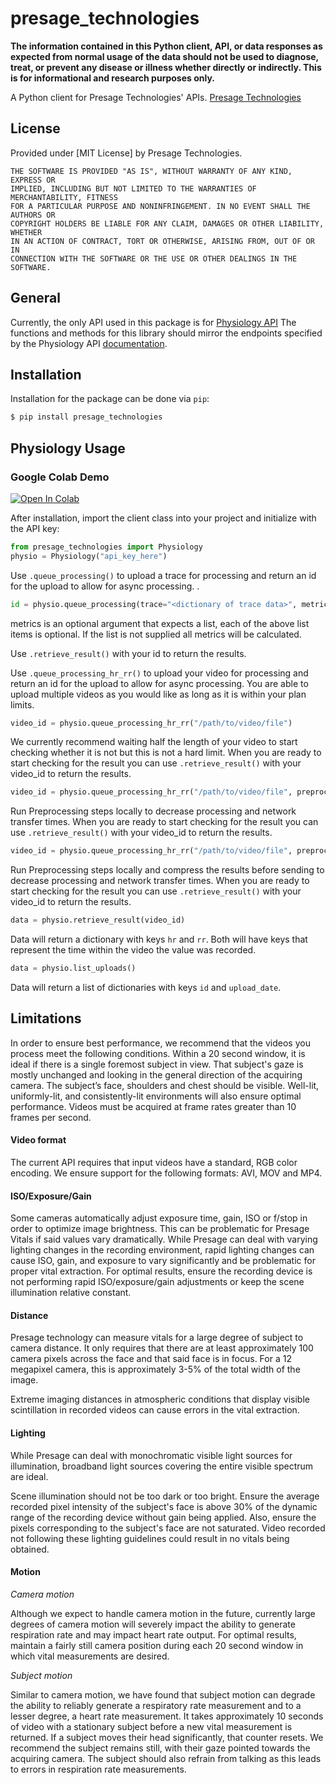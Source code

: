 # presage_technologies

**The information contained in this Python client, API, or data responses as expected from normal usage of the data should not be used to diagnose, treat, or prevent any disease or illness whether directly or indirectly. This is for informational and research purposes only.**

A Python client for Presage Technologies' APIs. [Presage Technologies](https://presagetechnologies.com)


## License

Provided under [MIT License] by Presage Technologies.

```
THE SOFTWARE IS PROVIDED "AS IS", WITHOUT WARRANTY OF ANY KIND, EXPRESS OR
IMPLIED, INCLUDING BUT NOT LIMITED TO THE WARRANTIES OF MERCHANTABILITY, FITNESS
FOR A PARTICULAR PURPOSE AND NONINFRINGEMENT. IN NO EVENT SHALL THE AUTHORS OR
COPYRIGHT HOLDERS BE LIABLE FOR ANY CLAIM, DAMAGES OR OTHER LIABILITY, WHETHER
IN AN ACTION OF CONTRACT, TORT OR OTHERWISE, ARISING FROM, OUT OF OR IN
CONNECTION WITH THE SOFTWARE OR THE USE OR OTHER DEALINGS IN THE SOFTWARE.
```
## General

Currently, the only API used in this package is for [Physiology API](https://physiology.presagetech.com)
The functions and methods for this library should mirror the
endpoints specified by the Physiology API [documentation](https://docs.physiology.presagetech.com).

## Installation

Installation for the package can be done via `pip`:

```bash
$ pip install presage_technologies
```

## Physiology Usage

### Google Colab Demo

[![Open In Colab](https://colab.research.google.com/assets/colab-badge.svg)](https://colab.research.google.com/github/Presage-Security/presage_technologies/blob/main/examples/Physiology_API_Example.ipynb)


After installation, import the client class into your project and initialize with the API key:

```python
from presage_technologies import Physiology
physio = Physiology("api_key_here")
```

Use `.queue_processing()` to upload a trace for processing and return an id for the upload to allow for async processing. .

```python
id = physio.queue_processing(trace="<dictionary of trace data>", metrics=['hr', 'rr', 'hr_trace', 'rr_trace', 'hr_spec', 'rr_spec', 'hrv', 'phasic', 'rrl', 'apnea', 'ie', 'amplitude', 'baseline'])
```

metrics is an optional argument that expects a list, each of the above list items is optional. If the list is not supplied all metrics will be calculated.

Use `.retrieve_result()` with your id to return the results.

Use `.queue_processing_hr_rr()` to upload your video for processing and return an id for the upload to allow for async processing. You are able to upload multiple videos as you would like as long as it is within your plan limits.

```python
video_id = physio.queue_processing_hr_rr("/path/to/video/file")
```

We currently recommend waiting half the length of your video to start checking whether it is not but this is not a hard limit. When you are ready to start checking for the result you can use `.retrieve_result()` with your video_id to return the results.

```python
video_id = physio.queue_processing_hr_rr("/path/to/video/file", preprocess=True)
```

Run Preprocessing steps locally to decrease processing and network transfer times. When you are ready to start checking for the result you can use `.retrieve_result()` with your video_id to return the results.

```python
video_id = physio.queue_processing_hr_rr("/path/to/video/file", preprocess=True, compress=True)
```

Run Preprocessing steps locally and compress the results before sending to decrease processing and network transfer times. When you are ready to start checking for the result you can use `.retrieve_result()` with your video_id to return the results.

```python
data = physio.retrieve_result(video_id)
```

Data will return a dictionary with keys `hr` and `rr`. Both will have keys that represent the time within the video the value was recorded.

```python
data = physio.list_uploads()
```

Data will return a list of dictionaries with keys `id` and `upload_date`.

## Limitations

In order to ensure best performance, we recommend that the videos you process meet the following conditions.  Within a 20 second window, it is ideal if there is a single foremost subject in view.  That subject's gaze is mostly unchanged and looking in the general direction of the acquiring camera. The subject’s face, shoulders and chest should be visible.  Well-lit, uniformly-lit, and consistently-lit environments will also ensure optimal performance.  Videos must be acquired at frame rates greater than 10 frames per second.


#### Video format

The current API requires that input videos have a standard, RGB color encoding.  We ensure support for the following formats: AVI, MOV and MP4.

#### ISO/Exposure/Gain

Some cameras automatically adjust exposure time, gain, ISO or f/stop in order to optimize image brightness.  This can be problematic for Presage Vitals if said values vary dramatically. While Presage can deal with varying lighting changes in the recording environment, rapid lighting changes can cause ISO, gain, and exposure to vary significantly and be problematic for proper vital extraction. For optimal results, ensure the recording device is not performing rapid ISO/exposure/gain adjustments or keep the scene illumination relative constant.

#### Distance

Presage technology can measure vitals for a large degree of subject to camera distance.  It only requires that there are at least approximately 100 camera pixels across the face and that said face is in focus.  For a 12 megapixel camera, this is approximately 3-5% of the total width of the image.

Extreme imaging distances in atmospheric conditions that display visible scintillation in recorded videos can cause errors in the vital extraction.

#### Lighting
While Presage can deal with monochromatic visible light sources for illumination, broadband light sources covering the entire visible spectrum are ideal.

Scene illumination should not be too dark or too bright. Ensure the average recorded pixel intensity of the subject's face is above 30% of the dynamic range of the recording device without gain being applied. Also, ensure the pixels corresponding to the subject's face are not saturated. Video recorded not following these lighting guidelines could result in no vitals being obtained.


#### Motion
_Camera motion_

Although we expect to handle camera motion in the future, currently large degrees of camera motion will severely impact the ability to generate respiration rate and may impact heart rate output.  For optimal results, maintain a fairly still camera position during each 20 second window in which vital measurements are desired.

_Subject motion_

Similar to camera motion, we have found that subject motion can degrade the ability to reliably generate a respiratory rate measurement and to a lesser degree, a heart rate measurement.  It takes approximately 10 seconds of video with a stationary subject before a new vital measurement is returned. If a subject moves their head significantly, that counter resets.  We recommend the subject remains still, with their gaze pointed towards the acquiring camera. The subject should also refrain from talking as this leads to errors in respiration rate measurements.
